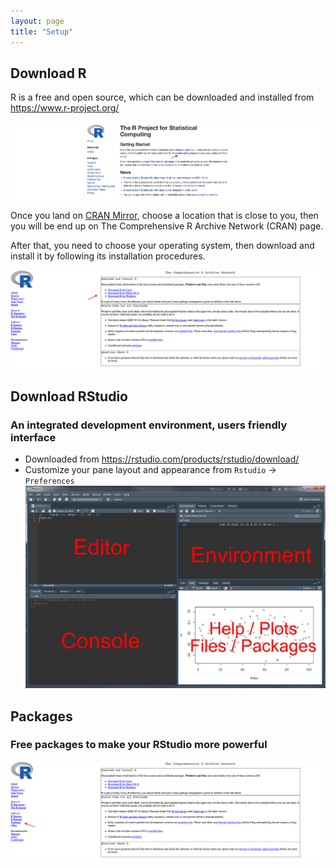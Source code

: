 ```yaml
---
layout: page
title: "Setup"
---
```



## Download R
R is a free and open source, which can be downloaded and installed from https://www.r-project.org/

![Screenshot of main code listing](/fig/howto-use-R-for-dataanalysis-1.png)


Once you land on [CRAN Mirror](https://mirror.rcg.sfu.ca/mirror/CRAN/), choose a location that is close to you, then you will be end up on The Comprehensive R Archive Network (CRAN) page. 

After that, you need to choose your operating system, then download and install it by following its installation procedures.

![Screenshot of main code listing](/fig/howto-use-R-for-dataanalysis-2.png)


## Download RStudio
### An integrated development environment, users friendly interface 

* Downloaded from https://rstudio.com/products/rstudio/download/
* Customize your pane layout and appearance from `Rstudio` -> `Preferences`
![Screenshot of main code listing](/fig/howto-use-R-for-dataanalysis-4.png)


## Packages
### Free packages to make your RStudio more powerful
![Screenshot of main code listing](/fig/howto-use-R-for-dataanalysis-3.png)
